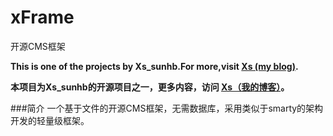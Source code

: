 # xFrame
开源CMS框架

**This is one of the projects by Xs_sunhb.For more,visit [Xs (my blog)](http://sunhb.me).**

**本项目为Xs_sunhb的开源项目之一，更多内容，访问 [Xs（我的博客）](http://sunhb.me)。**

###简介
一个基于文件的开源CMS框架，无需数据库，采用类似于smarty的架构开发的轻量级框架。
